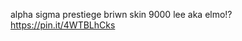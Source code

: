 alpha sigma prestiege briwn skin 9000 lee aka elmo!?                          
https://pin.it/4WTBLhCks
